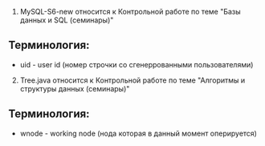 1. MySQL-S6-new относится к Контрольной работе по теме "Базы данных и SQL (семинары)"

## Терминология:

* uid - user id (номер строчки со сгенеррованными пользователями)

2. Tree.java относится к Контрольной работе по теме "Алгоритмы и структуры данных (семинары)"

## Терминология:

* wnode - working node (нода которая в данный момент оперируется)

